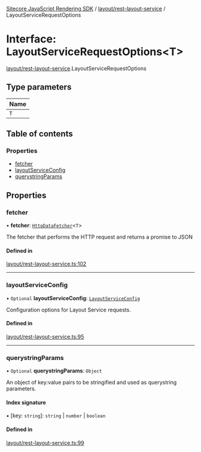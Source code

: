 [Sitecore JavaScript Rendering SDK](../README.md) / [layout/rest-layout-service](../modules/layout_rest_layout_service.md) / LayoutServiceRequestOptions

# Interface: LayoutServiceRequestOptions<T\>

[layout/rest-layout-service](../modules/layout_rest_layout_service.md).LayoutServiceRequestOptions

## Type parameters

| Name |
| :------ |
| `T` |

## Table of contents

### Properties

- [fetcher](layout_rest_layout_service.LayoutServiceRequestOptions.md#fetcher)
- [layoutServiceConfig](layout_rest_layout_service.LayoutServiceRequestOptions.md#layoutserviceconfig)
- [querystringParams](layout_rest_layout_service.LayoutServiceRequestOptions.md#querystringparams)

## Properties

### fetcher

• **fetcher**: [`HttpDataFetcher`](../modules/data_fetcher.md#httpdatafetcher)<`T`\>

The fetcher that performs the HTTP request and returns a promise to JSON

#### Defined in

[layout/rest-layout-service.ts:102](https://github.com/Sitecore/jss/blob/c1078945/packages/sitecore-jss/src/layout/rest-layout-service.ts#L102)

___

### layoutServiceConfig

• `Optional` **layoutServiceConfig**: [`LayoutServiceConfig`](layout_rest_layout_service.LayoutServiceConfig.md)

Configuration options for Layout Service requests.

#### Defined in

[layout/rest-layout-service.ts:95](https://github.com/Sitecore/jss/blob/c1078945/packages/sitecore-jss/src/layout/rest-layout-service.ts#L95)

___

### querystringParams

• `Optional` **querystringParams**: `Object`

An object of key:value pairs to be stringified and used as querystring parameters.

#### Index signature

▪ [key: `string`]: `string` \| `number` \| `boolean`

#### Defined in

[layout/rest-layout-service.ts:99](https://github.com/Sitecore/jss/blob/c1078945/packages/sitecore-jss/src/layout/rest-layout-service.ts#L99)

